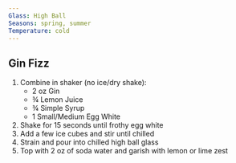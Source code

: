 ```yaml
---
Glass: High Ball
Seasons: spring, summer
Temperature: cold
---
```


## Gin Fizz

1. Combine in shaker (no ice/dry shake):
	- 2 oz Gin 
	- ¾ Lemon Juice
	- ¾ Simple Syrup
	- 1 Small/Medium Egg White
2. Shake for 15 seconds until frothy egg white
3. Add a few ice cubes and stir until chilled
4. Strain and pour into chilled high ball glass 
5. Top with 2 oz of soda water and garish with lemon or lime zest
